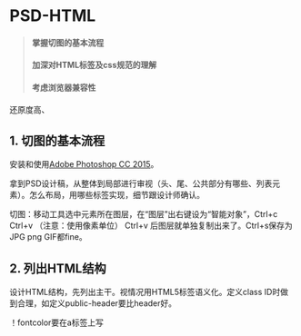 # PSD-HTML
> #### 掌握切图的基本流程
> #### 加深对HTML标签及css规范的理解
> #### 考虑浏览器兼容性

还原度高、
## 1. 切图的基本流程

安装和使用[Adobe Photoshop CC 2015](http://jingyan.baidu.com/article/0320e2c1ca4c091b87507ba7.html)。

拿到PSD设计稿，从整体到局部进行审视（头、尾、公共部分有哪些、列表元素）。怎么布局，用哪些标签实现，细节跟设计师确认。

切图：移动工具选中元素所在图层，在“图层”出右键设为“智能对象”，Ctrl+c Ctrl+v （注意：使用像素单位） Ctrl+v 后图层就单独复制出来了。Ctrl+s保存为JPG png GIF都fine。

## 2. 列出HTML结构

设计HTML结构，先列出主干。视情况用HTML5标签语义化。定义class ID时做到合理，如定义public-header要比header好。

！fontcolor要在a标签上写